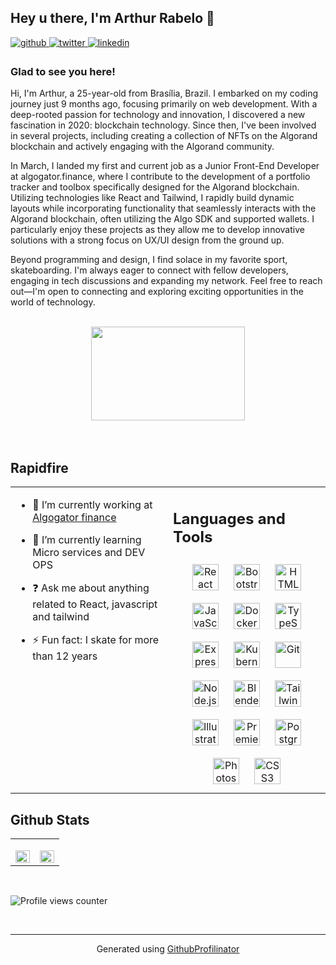 <!DOCTYPE html>
<html lang="en">

<head>
    <meta charset="UTF-8">
    <meta name="viewport" content="width=device-width, initial-scale=1.0">
</head>

<body>

## Hey u there, I'm Arthur Rabelo 👋


<a href="https://github.com/p2arthur" target="_blank">
        <img src=https://img.shields.io/badge/github-%2324292e.svg?&style=for-the-badge&logo=github&logoColor=white
            alt=github style="margin-bottom: 5px;" />
    </a>
    <a href="https://twitter.com/iam_p2" target="_blank">
        <img src=https://img.shields.io/badge/twitter-%2300acee.svg?&style=for-the-badge&logo=twitter&logoColor=white
            alt=twitter style="margin-bottom: 5px;" />
    </a>
    <a href="https://linkedin.com/in/https://www.linkedin.com/in/arthur-rabelo-front-end/" target="_blank">
        <img src=https://img.shields.io/badge/linkedin-%231E77B5.svg?&style=for-the-badge&logo=linkedin&logoColor=white
            alt=linkedin style="margin-bottom: 5px;" />
    </a>




### Glad to see you here!
Hi, I'm Arthur, a 25-year-old from Brasília, Brazil. I embarked on my coding journey just 9 months ago, focusing
primarily on web development. With a deep-rooted passion for technology and innovation, I discovered a new
fascination in 2020: blockchain technology. Since then, I've been involved in several projects, including creating a
collection of NFTs on the Algorand blockchain and actively engaging with the Algorand community.

In March, I landed my first and current job as a Junior Front-End Developer at algogator.finance, where I contribute
to the development of a portfolio tracker and toolbox specifically designed for the Algorand blockchain. Utilizing
technologies like React and Tailwind, I rapidly build dynamic layouts while incorporating functionality that
seamlessly interacts with the Algorand blockchain, often utilizing the Algo SDK and supported wallets. I
particularly enjoy these projects as they allow me to develop innovative solutions with a strong focus on UX/UI
design from the ground up.

Beyond programming and design, I find solace in my favorite sport, skateboarding. I'm always eager to connect with
fellow developers, engaging in tech discussions and expanding my network. Feel free to reach out—I'm open to
connecting and exploring exciting opportunities in the world of technology.


<br />

<div align="center" width="100%">
    <img src="https://media.tenor.com/ang0VzOwbdAAAAAS/the-matrix-reloaded-matrix.gif" align="center" width="70%"
            height="150px" />
</div>
<br />
<br />


## Rapidfire
<table>
<tr>
<td valign="top" width="50%">

- 🔭 I’m currently working at [Algogator finance](https://algogator.finance)


- 🌱 I’m currently learning Micro services and DEV OPS


 - ❓ Ask me about anything related to React, javascript and tailwind


- ⚡ Fun fact: I skate for more than 12 years


</td>

<td valign="top" width="50%">


## Languages and Tools
<div align="center">
                    <a href="https://reactjs.org/" target="_blank"><img style="margin: 10px"
                            src="https://profilinator.rishav.dev/skills-assets/react-original-wordmark.svg" alt="React"
                            height="42" /></a>
                    <a href="https://getbootstrap.com/docs/3.4/javascript/" target="_blank"><img style="margin: 10px"
                            src="https://profilinator.rishav.dev/skills-assets/bootstrap-plain.svg" alt="Bootstrap"
                            height="42" /></a>
                    <a href="https://en.wikipedia.org/wiki/HTML5" target="_blank"><img style="margin: 10px"
                            src="https://profilinator.rishav.dev/skills-assets/html5-original-wordmark.svg" alt="HTML5"
                            height="42" /></a>
                    <a href="https://www.javascript.com/" target="_blank"><img style="margin: 10px"
                            src="https://profilinator.rishav.dev/skills-assets/javascript-original.svg" alt="JavaScript"
                            height="42" /></a>
                    <a href="https://www.docker.com/" target="_blank"><img style="margin: 10px"
                            src="https://profilinator.rishav.dev/skills-assets/docker-original-wordmark.svg"
                            alt="Docker" height="42" /></a>
                    <a href="https://www.typescriptlang.org/" target="_blank"><img style="margin: 10px"
                            src="https://profilinator.rishav.dev/skills-assets/typescript-original.svg" alt="TypeScript"
                            height="42" /></a>
                    <a href="https://expressjs.com/" target="_blank"><img style="margin: 10px"
                            src="https://profilinator.rishav.dev/skills-assets/express-original-wordmark.svg"
                            alt="Express.js" height="42" /></a>
                    <a href="https://kubernetes.io/" target="_blank"><img style="margin: 10px"
                            src="https://profilinator.rishav.dev/skills-assets/kubernetes-icon.svg" alt="Kubernetes"
                            height="42" /></a>
                    <a href="https://github.com/" target="_blank"><img style="margin: 10px"
                            src="https://profilinator.rishav.dev/skills-assets/git-scm-icon.svg" alt="Git"
                            height="42" /></a>
                    <a href="https://nodejs.org/" target="_blank"><img style="margin: 10px"
                            src="https://profilinator.rishav.dev/skills-assets/nodejs-original-wordmark.svg"
                            alt="Node.js" height="42" /></a>
                    <a href="https://www.blender.org/" target="_blank"><img style="margin: 10px"
                            src="https://profilinator.rishav.dev/skills-assets/blender_community_badge_white.svg"
                            alt="Blender" height="42" /></a>
                    <a href="https://www.tailwindcss.com/" target="_blank"><img style="margin: 10px"
                            src="https://profilinator.rishav.dev/skills-assets/tailwindcss.svg" alt="Tailwind CSS"
                            height="42" /></a>
                    <a href="https://www.adobe.com/in/products/illustrator.html" target="_blank"><img
                            style="margin: 10px"
                            src="https://profilinator.rishav.dev/skills-assets/adobe_illustrator-icon.svg"
                            alt="Illustrator" height="42" /></a>
                    <a href="https://www.adobe.com/in/products/premiere.html" target="_blank"><img style="margin: 10px"
                            src="https://profilinator.rishav.dev/skills-assets/adobepremierepro.png" alt="Premiere Pro"
                            height="42" /></a>
                    <a href="https://www.postgresql.org/" target="_blank"><img style="margin: 10px"
                            src="https://profilinator.rishav.dev/skills-assets/postgresql-original-wordmark.svg"
                            alt="PostgreSQL" height="42" /></a>
                    <a href="https://www.adobe.com/in/products/photoshop.html" target="_blank"><img style="margin: 10px"
                            src="https://profilinator.rishav.dev/skills-assets/photoshop-plain.svg" alt="Photoshop"
                            height="42" /></a>
                    <a href="https://www.w3schools.com/css/" target="_blank"><img style="margin: 10px"
                            src="https://profilinator.rishav.dev/skills-assets/css3-original-wordmark.svg" alt="CSS3"
                            height="42" /></a>
                </div>

</td>
</tr>
</table>



## Github Stats
<table width="100%">
    <tbody width="100%">
<tr>
        <td valign="top" width="50%">

<img src="https://github-readme-stats.vercel.app/api?username=p2arthur&show_icons=true&count_private=true&hide_border=true"
                    align="left" style="width: 100%" />

</td>
            <td valign="top" width="50%">

<img src="https://github-readme-stats.vercel.app/api/top-langs/?username=p2arthur&hide_border=true&layout=compact"
                    align="left" style="width: 100%" />

</td>
        </tr>
        </tbody>
    </table>

<br/>  

![Profile views counter](https://komarev.com/ghpvc/?username=p2arthur&&style=flat-square)  
  

<br/>  



----
<div align="center">Generated using <a href="https://profilinator.rishav.dev/" target="_blank">
    GithubProfilinator</a>
</div>


</body>

</html>
